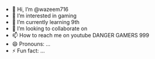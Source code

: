 - 👋 Hi, I’m @wazeem716
- 👀 I’m interested in gaming
- 🌱 I’m currently learning 9th
- 💞️ I’m looking to collaborate on 
- 📫 How to reach me on youtube DANGER GAMERS 999
- 😄 Pronouns: ...
- ⚡ Fun fact: ...

<!---
wazeem716/wazeem716 is a ✨ special ✨ repository because its `README.md` (this file) appears on your GitHub profile.
You can click the Preview link to take a look at your changes.
--->
